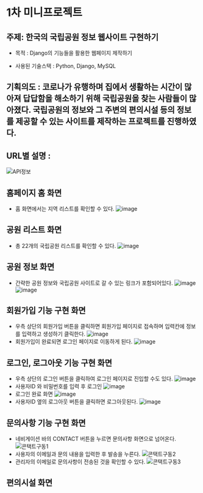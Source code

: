 # 1차 미니프로젝트
## 주제: 한국의 국립공원 정보 웹사이트 구현하기

- 목적 : Django의 기능들을 활용한 웹페이지 제작하기

- 사용된 기술스택 : Python, Django, MySQL

## 기획의도 : 코로나가 유행하며 집에서 생활하는 시간이 많아져 답답함을 해소하기 위해 국립공원을 찾는 사람들이 많아졌다. 국립공원의 정보와 그 주변의 편의시설 등의 정보를 제공할 수 있는 사이트를 제작하는 프로젝트를 진행하였다.

## URL별 설명 : 
![API정보](https://user-images.githubusercontent.com/108378151/196024527-825e3785-038c-4a7a-a457-d73118582240.png)

## 홈페이지 홈 화면
- 홈 화면에서는 지역 리스트를 확인할 수 있다.
![image](https://user-images.githubusercontent.com/108312272/196022321-477914a2-d208-463c-b0d8-df4ba3ed37a6.png)

## 공원 리스트 화면
- 총 22개의 국립공원 리스트를 확인할 수 있다.
![image](https://user-images.githubusercontent.com/108312272/196022342-41d3e4ad-f94d-46c5-9a6c-f80797d02ab5.png)

## 공원 정보 화면
- 간략한 공원 정보와 국립공원 사이트로 갈 수 있는 링크가 포함되어있다.
![image](https://user-images.githubusercontent.com/108312272/196022372-dfb1099e-709d-45b2-b182-b75ec04844cd.png)
![image](https://user-images.githubusercontent.com/108312272/196022384-5b583de8-ec71-49a5-81f6-73f8114a9126.png)

## 회원가입 기능 구현 화면
- 우측 상단의 회원가입 버튼을 클릭하면 회원가입 페이지로 접속하며 입력칸에 정보를 입력하고 생성하기 클릭한다.
![image](https://user-images.githubusercontent.com/108312272/196023693-41a54b1d-8f69-40cf-870b-56a8546f2fee.png)
- 회원가입이 완료되면 로그인 페이지로 이동하게 된다.
![image](https://user-images.githubusercontent.com/108312272/196023479-cccc8c76-5e14-4d5e-aa86-e90bb9df2917.png)

## 로그인, 로그아웃 기능 구현 화면
- 우측 상단의 로그인 버튼을 클릭하여 로그인 페이지로 진입할 수도 있다.
![image](https://user-images.githubusercontent.com/108312272/196022446-1eb3dab9-c38a-40fb-adb9-54c6dd9e51c7.png)
- 사용자ID 와 비밀번호를 입력 후 로그인
![image](https://user-images.githubusercontent.com/108312272/196023700-f662c003-f949-4f09-86b8-650d53249331.png)
- 로그인 완료 화면
![image](https://user-images.githubusercontent.com/108312272/196023729-26874a0e-c07f-4381-82f1-40772bc45be2.png)
- 사용자ID 옆의 로그아웃 버튼을 클릭하면 로그아웃된다.
![image](https://user-images.githubusercontent.com/108312272/196023749-1839cc62-f617-4da9-8519-cd886baba0ca.png)

## 문의사항 기능 구현 화면
- 네비게이션 바의 CONTACT 버튼을 누르면 문의사항 화면으로 넘어온다.
![콘택트구동1](https://user-images.githubusercontent.com/108378151/196024290-62b3779e-7d3a-44d8-9c33-de5493abea73.png)
- 사용자의 이메일과 문의 내용을 입력한 후 발송을 누른다.
![콘택트구동2](https://user-images.githubusercontent.com/108378151/196024300-b64ee694-83dc-4fb7-ab80-211569325c00.png)
- 관리자의 이메일로 문의사항이 전송된 것을 확인할 수 있다.
![콘택트구동3](https://user-images.githubusercontent.com/108378151/196024314-22a3f234-c0be-4693-be6a-7feaaf7dd03d.png)

## 편의시설 화면
